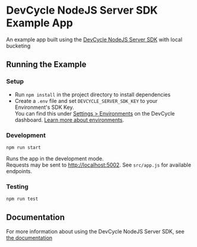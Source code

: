 # DevCycle NodeJS Server SDK Example App

An example app built using the [DevCycle NodeJS Server SDK](https://docs.devcycle.com/sdk/server-side-sdks/node/) with local bucketing

## Running the Example
### Setup

* Run `npm install` in the project directory to install dependencies
* Create a `.env` file and set `DEVCYCLE_SERVER_SDK_KEY` to your Environment's SDK Key.\
You can find this under [Settings > Environments](https://app.devcycle.com/r/environments) on the DevCycle dashboard.
[Learn more about environments](https://docs.devcycle.com/essentials/environments).

### Development

`npm run start`

Runs the app in the development mode.\
Requests may be sent to [http://localhost:5002](http://localhost:5002). See `src/app.js` for available endpoints.

### Testing

`npm run test`

## Documentation
For more information about using the DevCycle NodeJS Server SDK, see [the documentation](https://docs.devcycle.com/sdk/server-side-sdks/node/)
